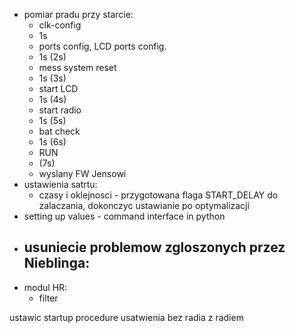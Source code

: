 - pomiar pradu przy starcie:
	- clk-config
	- 1s
	- ports config, LCD ports config.
	- 1s (2s)
	- mess system reset
	- 1s (3s)
	- start LCD
	- 1s (4s)
	- start radio
	- 1s (5s)
	- bat check
	- 1s (6s)
	- RUN
	- (7s)
	- wyslany FW Jensowi
- ustawienia satrtu:
	- czasy i oklejnosci - przygotowana flaga START_DELAY do zalaczania, dokonczyc ustawianie po optymalizacji
- setting up values - command interface in python
- usuniecie problemow zgloszonych przez Nieblinga:
	- 
-  modul HR:
	- filter


ustawic startup procedure
usatwienia bez radia z radiem